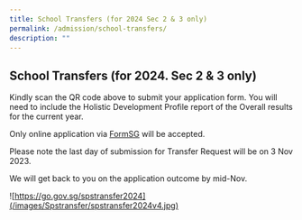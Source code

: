 ```yaml
---
title: School Transfers (for 2024 Sec 2 & 3 only)
permalink: /admission/school-transfers/
description: ""
---
```

## School Transfers (for 2024. Sec 2 & 3 only)



Kindly scan the QR code above to submit your application form. You will need to include the Holistic Development Profile report of the Overall results for the current year.

  

Only online application via [FormSG](https://go.gov.sg/spstransfer2024) will be accepted.

Please note the last day of submission for Transfer Request will be on 3 Nov 2023.

We will get back to you on the application outcome by mid-Nov.


![https://go.gov.sg/spstransfer2024](/images/Spstransfer/spstransfer2024v4.jpg)